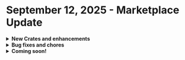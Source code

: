 # September 12, 2025 - Marketplace Update

<details>

<summary><strong>New Crates and enhancements</strong></summary>

* No Crate releases this week.

</details>

<details>

<summary><strong>Bug fixes and chores</strong></summary>

* [Microsoft: User Onboarding](../../../documentation/crates/existing-crate-documentation/microsoft-user-onboarding-crate-v2/)
  * Added missing log aliases; improved conditional no-op/sub logs; added success aliases and default success output
  * Fixed typos in ticket note template ("be" removal, "Received" spelling)
  * Shared mailbox flows: added log aliases; refined transition messages; added success checks and aliases
  * Log/message cleanup across actions; added success aliases; no functional changes. This was done for 17 different workflows.
  * Updated descriptions for Microsoft User Location and PSA Contact Location
  * Added fallback when no Location ID; clearer success logs; improved failure message
* Add Rewst Form Link to Offboarding Request Tickets v2
  * Corrected typo in generate\_link\_note action
* Sync AzureAD Account Information with ConnectWise PSA Contacts (v3)
  * Added handling for syncing business phones
* [M365 CSP/GDAP Permission Checker ](../../../documentation/crates/existing-crate-documentation/m365-csp-gdap-permission-checker-crate.md)
  * Replaced retry no-op with 20s delay
* Document Rewst Org Variables
  * Added ORG.VAR.psa\_default\_board\_id input to Create\_Error\_Ticket
* [Billing Count Report](../../../documentation/crates/existing-crate-documentation/billing-count-report-crate.md)
  * Filtered Auvik devices to billable/online; added Manage Status lookup for billable devices
* [Configure New GDAP Relationship](../../../documentation/crates/existing-crate-documentation/configure-new-gdap-relationship-crate.md)
  * Fixed "Relationship Name" label; updated naming guidance; added 50-char limit note
* Assign Asset/Config to Ticket based on Contact
  * Improved LastLoggedInUser-to-contact matching across more name formats
* [CW PSA: Pod Technician Toolbox v2](../../../documentation/crates/existing-crate-documentation/cwm-technician-toolbox-via-pod-1.md)
  * Removed unsupported form references; cleaned List Forms transitions

</details>

<details>

<summary><strong>Coming soon!</strong></summary>

* BitLocker Activation - Bitlocker Management Crate series
* Workstation offboarding
* Enhanced logging for the user onboarding workflow

</details>
